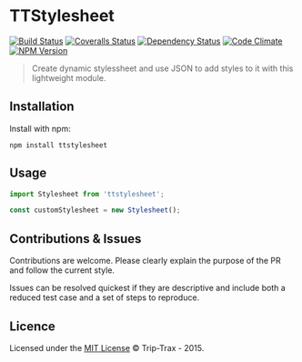# TTStylesheet
[![Build Status](https://img.shields.io/travis/Trip-Trax/TTStylesheet.svg?style=flat-square)](https://travis-ci.org/Trip-Trax/TTStylesheet)
[![Coveralls Status](https://img.shields.io/coveralls/Trip-Trax/TTStylesheet.svg?style=flat-square)](https://coveralls.io/r/Trip-Trax/TTStylesheet)
[![Dependency Status](https://david-dm.org/Trip-Trax/TTStylesheet.svg?style=flat-square)](https://david-dm.org/Trip-Trax/TTStylesheet)
[![Code Climate](https://codeclimate.com/github/Trip-Trax/TTStylesheet/badges/gpa.svg)](https://codeclimate.com/github/Trip-Trax/TTStylesheet)
[![NPM Version](https://badge.fury.io/js/ttstylesheet.svg)](https://badge.fury.io/js/ttstylesheet)

> Create dynamic stylessheet and use JSON to add styles to it with this lightweight module.

## Installation
Install with npm:
```shell
npm install ttstylesheet
```

## Usage
```javascript
import Stylesheet from 'ttstylesheet';

const customStylesheet = new Stylesheet();
```

## Contributions & Issues
Contributions are welcome. Please clearly explain the purpose of the PR and follow the current style.

Issues can be resolved quickest if they are descriptive and include both a reduced test case and a set of steps to reproduce.

## Licence
Licensed under the [MIT License](LICENSE) © Trip-Trax - 2015.
